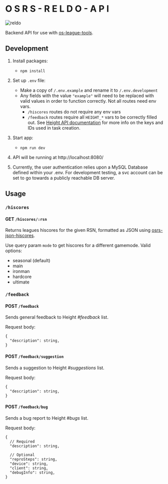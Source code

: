 # O S R S - R E L D O - A P I

![reldo](/docs/reldo.png)

Backend API for use with [os-league-tools](https://github.com/osrs-reldo/os-league-tools).

## Development

1. Install packages:

   - `npm install`

2. Set up `.env` file:

   - Make a copy of `/.env.example` and rename it to `/.env.development`
   - Any fields with the value `"example"` will need to be replaced with valid values in order to function correctly. Not all routes need env vars.
     - `/hiscores` routes do not require any env vars
     - `/feedback` routes require all `HEIGHT_*` vars to be correctly filled out. See [Height API documentation](https://www.notion.so/API-documentation-643aea5bf01742de9232e5971cb4afda) for more info on the keys and IDs used in task creation.

3. Start app:

   - `npm run dev`

4. API will be running at http://localhost:8080/


5. Currently, the user authentication relies upon a MySQL Database defined within your .env. For development testing, a svc account can be set to go towards a publicly reachable DB server.

## Usage

### `/hiscores`

#### **GET** `/hiscores/:rsn`

Returns leagues hiscores for the given RSN, formatted as JSON using [osrs-json-hiscores](https://github.com/maxswa/osrs-json-hiscores#what-youll-get).

Use query param `mode` to get hiscores for a different gamemode. Valid options:

- seasonal (default)
- main
- ironman
- hardcore
- ultimate

### `/feedback`

#### **POST** `/feedback`

Sends general feedback to Height _#feedback_ list.

Request body:

```
{
  "description": string,
}
```

#### **POST** `/feedback/suggestion`

Sends a suggestion to Height _#suggestions_ list.

Request body:

```
{
  "description": string,
}
```

#### **POST** `/feedback/bug`

Sends a bug report to Height _#bugs_ list.

Request body:

```
{
  // Required
  "description": string,

  // Optional
  "reproSteps": string,
  "device": string,
  "client": string,
  "debugInfo": string,
}
```
